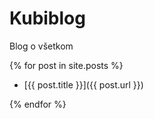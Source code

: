 # Kubiblog

Blog o všetkom

{% for post in site.posts %}

- [{{ post.title }}]({{ post.url }})

{% endfor %}
